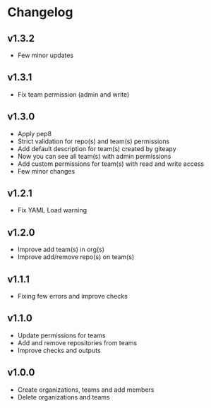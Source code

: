 # Changelog

## v1.3.2

* Few minor updates

## v1.3.1

* Fix team permission (admin and write)

## v1.3.0

* Apply pep8
* Strict validation for repo(s) and team(s) permissions
* Add default description for team(s) created by giteapy
* Now you can see all team(s) with admin permissions
* Add custom permissions for team(s) with read and write access
* Few minor changes

## v1.2.1

* Fix YAML Load warning

## v1.2.0

* Improve add team(s) in org(s)
* Improve add/remove repo(s) on team(s)

## v1.1.1

* Fixing few errors and improve checks

## v1.1.0

* Update permissions for teams
* Add and remove repositories from teams
* Improve checks and outputs

## v1.0.0

* Create organizations, teams and add members
* Delete organizations and teams

